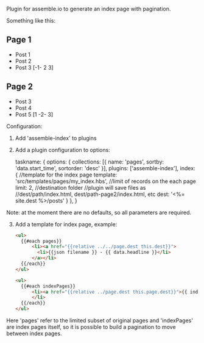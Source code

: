 Plugin for assemble.io to generate an index page with pagination.

Something like this:

Page 1
-------
- Post 1
- Post 2
- Post 3
[-1- 2 3]

Page 2
------
- Post 3
- Post 4
- Post 5
[1 -2- 3]

Configuration:
1. Add 'assemble-index' to plugins
2. Add a plugin configuration to options:

    taskname: {
        options: {
            collections: [{
                name: 'pages',
                sortby: 'data.start_time',
                sortorder: 'desc'
            }],
            plugins: ['assemble-index'],
            index: {
                //template for the index page
                template: 'src/templates/pages/my_index.hbs',
                //limit of records on the each page
                limit: 2,
                //destination folder
                //plugin will save files as
                //dest/path/index.html, dest/path-page2/index.html, etc
                dest: '<%= site.dest %>/posts'
            }
        },
    }

Note: at the moment there are no defaults, so all parameters are required.

3. Add a template for index page, example:

    ```html
    <ul>
      {{#each pages}}
          <li><a href="{{relative ../../page.dest this.dest}}">
            <li>{{json filename }} - {{ data.headline }}</li>
          </a></li>
      {{/each}}
    </ul>

    <ul>
      {{#each indexPages}}
          <li><a href="{{relative ../page.dest this.page.dest}}">{{ indexPage }}</a>
          </li>
      {{/each}}
    </ul>
    ```

Here 'pages' refer to the limited subset of original pages and 'indexPages' are index pages itself,
so it is possible to build a pagination to move between index pages.
